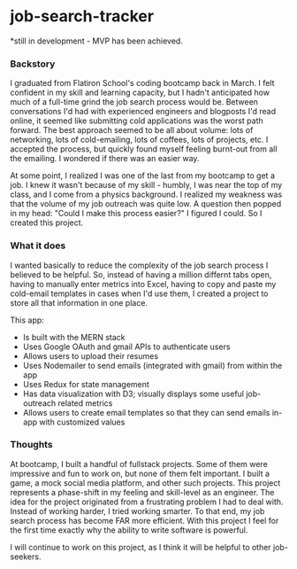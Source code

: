 # job-search-tracker

*still in development - MVP has been achieved.

### Backstory
I graduated from Flatiron School's coding bootcamp back in March. I felt confident in my skill and learning capacity, 
but I hadn't anticipated how much of a full-time grind the job search process would be. Between conversations I'd had 
with experienced engineers and blogposts I'd read online, it seemed like submitting cold applications was the worst 
path forward. The best approach seemed to be all about volume: lots of networking, lots of cold-emailing, lots of coffees, 
lots of projects, etc. I accepted the process, but quickly found myself feeling burnt-out from all the emailing. I wondered 
if there was an easier way. 

At some point, I realized I was one of the last from my bootcamp to get a job. I knew it wasn't because of my skill - humbly, 
I was near the top of my class, and I come from a physics background. I realized my weakness was that the volume of my 
job outreach was quite low. A question then popped in my head: "Could I make this process easier?" I figured I could. 
So I created this project. 

### What it does
I wanted basically to reduce the complexity of the job search process I believed to be helpful. So, instead of having a million 
differnt tabs open, having to manually enter metrics into Excel, having to copy and paste my cold-email templates in cases
when I'd use them, I created a project to store all that information in one place. 

This app:
- Is built with the MERN stack
- Uses Google OAuth and gmail APIs to authenticate users
- Allows users to upload their resumes
- Uses Nodemailer to send emails (integrated with gmail) from within the app
- Uses Redux for state management
- Has data visualization with D3; visually displays some useful job-outreach related metrics
- Allows users to create email templates so that they can send emails in-app with customized values

### Thoughts
At bootcamp, I built a handful of fullstack projects. Some of them were impressive and fun to work on, but none of them 
felt important. I built a game, a mock social media platform, and other such projects. This project represents a phase-shift
in my feeling and skill-level as an engineer. The idea for the project originated from a frustrating problem I had to deal with.
Instead of working harder, I tried working smarter. To that end, my job search process has become FAR more efficient. With this project I feel for the first time exactly why the ability to write software is powerful. 

I will continue to work on this project, as I think it will be helpful to other job-seekers. 
